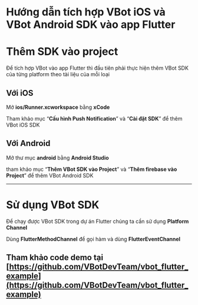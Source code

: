 # Hướng dẫn tích hợp VBot iOS và VBot Android SDK vào app Flutter

# Thêm SDK vào project

Để tích hợp VBot vào app Flutter thì đầu tiên phải thực hiện thêm VBot SDK của từng platform theo tài liệu của mỗi loại

## Với iOS

Mở **ios/Runner.xcworkspace** bằng **xCode**

Tham khảo mục “**Cấu hình Push Notification**” và “**Cài đặt SDK**” để thêm VBot iOS SDK

## Với Android

Mở thư mục **android** bằng **Android Studio**

tham khảo mục “**Thêm VBot SDK vào Project**” và “**Thêm firebase vào Project**” để thêm VBot Android SDK

---

# Sử dụng VBot SDK

Để chạy được VBot SDK trong dự án Flutter chúng ta cần sử dụng **Platform Channel**

Dùng **FlutterMethodChannel** để gọi hàm và dùng **FlutterEventChannel**

## Tham khảo code demo tại [https://github.com/VBotDevTeam/vbot_flutter_example](https://github.com/VBotDevTeam/vbot_flutter_example)
